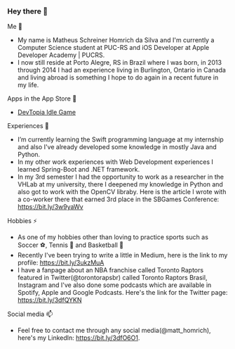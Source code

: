 ### Hey there 👋


Me 🔭 
- My name is Matheus Schreiner Homrich da Silva and I'm currently a Computer Science student at PUC-RS and iOS Developer at Apple Developer Academy | PUCRS.
- I now still reside at Porto Alegre, RS in Brazil where I was born, in 2013 through 2014 I had an experience living in Burlington, Ontario in Canada and living abroad is something I hope to do again in a recent future in my life.

Apps in the App Store 📱

- [DevTopia Idle Game](https://apple.co/34dcgot)

Experiences 🌱
- I’m currently learning the Swift programming language at my internship and also I've already developed some knowledge in mostly Java and Python. 
- In my other work experiences with Web Development experiences I learned Spring-Boot and .NET framework.
- In my 3rd semester I had the opportunity to work as a researcher in the VHLab at my university, there I deepened my knowledge in Python and also got to work with the OpenCV libraby. Here is the article I wrote with a co-worker there that earned 3rd place in the SBGames Conference: https://bit.ly/3w9yaWv

Hobbies ⚡
- As one of my hobbies other than loving to practice sports such as Soccer ⚽️, Tennis 🎾 and Basketball 🏀
- Recently I've been trying to write a little in Medium, here is the link to my profile: https://bit.ly/3ukzMuA
- I have a fanpage about an NBA franchise called Toronto Raptors featured in Twitter(@torontorapsbr) called Toronto Raptors Brasil, Instagram and I've also done some podcasts which are available in Spotify, Apple and Google Podcasts. Here's the link for the Twitter page: https://bit.ly/3dfQYKN

Social media 📫
-  Feel free to contact me through any social media(@matt_homrich), here's my LinkedIn: https://bit.ly/3dfO6O1.



<!--
**matheushomrich/matheushomrich** is a ✨ _special_ ✨ repository because its `README.md` (this file) appears on your GitHub profile.
